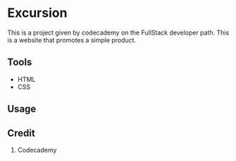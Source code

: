 # Excursion
This is a project given by codecademy on the FullStack developer path. This is a website that promotes a simple product.
## Tools
+ HTML
+ CSS
## Usage

## Credit
1. Codecademy
